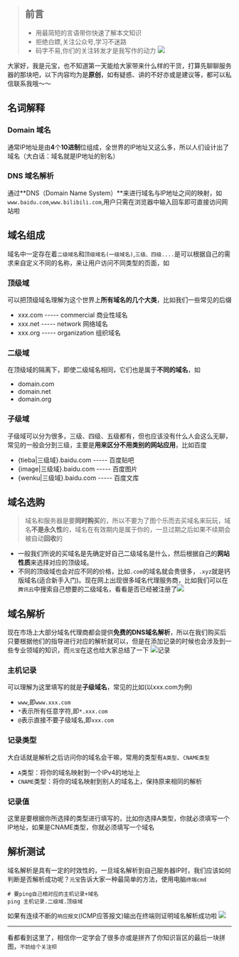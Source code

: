 >## 前言
>- 用最简短的言语带你快速了解本文知识
>- 拒绝白嫖,关注公众号,学习不迷路
>- 码字不易,你们的关注转发才是我写作的动力
>![](https://mmbiz.qpic.cn/mmbiz_jpg/r06f09AAJOZbmYQ5GaKKbnvNNgGkQBVP7b7fiby9WpPFt2SFiaicnZqCib5TiaA8U2a0z6fLthzCiakjnBfDmcdY8OXQ/0?wx_fmt=jpeg)

大家好，我是元宝，也不知道第一天能给大家带来什么样的干货，打算先聊聊服务器的那块吧，以下内容均为是**原创**，如有疑惑、讲的不好亦或是建议等，都可以私信联系我哦～～
## 名词解释
### Domain 域名
通常IP地址是由**4**个**10进制**位组成，全世界的IP地址又这么多，所以人们设计出了域名（大白话：域名就是IP地址的别名）

### DNS 域名解析
通过**DNS（Domain Name System）**来进行域名与IP地址之间的映射，如`www.baidu.com`,`www.bilibili.com`,用户只需在浏览器中输入回车即可直接访问网站啦

## 域名组成
域名中一定存在着`二级域名`和`顶级域名(一级域名)`,`三级、四级....`是可以根据自己的需求来自定义不同的名称，来让用户访问不同类型的页面，如
<!-- - {www|三级域}.{baidu|二级域}.{com|顶级域} -->

### 顶级域
可以把顶级域名理解为这个世界上**所有域名的几个大类**，比如我们一些常见的后缀
- xxx.com  -----  commercial 商业性域名
- xxx.net  -----  network 网络域名
- xxx.org  -----  organization 组织域名

### 二级域
在顶级域的隔离下，即使二级域名相同，它们也是属于**不同的域名**，如
- domain.com
- domain.net
- domain.org

### 子级域
子级域可以分为很多，三级、四级、五级都有，但也应该没有什么人会这么无聊，常见的一般会分到三级，主要是**用来区分不用类别的网站应用**，比如百度
- {tieba|三级域}.baidu.com  ----- 百度贴吧
- {image|三级域}.baidu.com ----- 百度图片
- {wenku|三级域}.baidu.com ----- 百度文库


## 域名选购
>域名和服务器是要**同时购买**的，所以不要为了图个乐而去买域名来玩玩，域名**不是永久性**的，域名在有效期内是属于你的，一旦过期之后如果不续期会被自动**回收**的
- 一般我们所说的买域名是先确定好自己二级域名是什么，然后根据自己的**网站性质**来选择对应的顶级域。
- 不同的顶级域也会对应不同的价格，比如`.com`的域名就会贵很多，`.xyz`就是钙版域名(适合新手入门)。现在网上出现很多域名代理服务商，比如我们可以在`腾讯云`中搜索自己想要的二级域名，看看是否已经被注册了![](https://mmbiz.qpic.cn/mmbiz_png/r06f09AAJOZicSaJGFV19oHNBYDjfL0FPAkl6VL9vCIQRehaC9jvn9I7tmB96TveiaITtTQhfahq7GO5iaJiciayGEw/0?wx_fmt=png)

## 域名解析
现在市场上大部分域名代理商都会提供**免费的DNS域名解析**，所以在我们购买后只要根据他们的指导进行对应的解析就可以，但是在添加记录的时候也会涉及到一些专业领域的知识，而`元宝`在这也给大家总结了一下
![记录](https://mmbiz.qpic.cn/mmbiz_png/r06f09AAJOZicSaJGFV19oHNBYDjfL0FPMAE3UWn5rQI0AicgFvy5UWc0CgmibLfwicgDGW1uh4zYEFfzLicPUlhtHQ/0?wx_fmt=png)
### 主机记录
可以理解为这里填写的就是**子级域名**，常见的比如(以xxx.com为例)
- `www`,即`www.xxx.com`
- `*`表示所有任意字符,即`*.xxx.com`
- `@`表示直接不要子级域名,即`xxx.com`
### 记录类型
大白话就是解析之后访问你的域名会干嘛，常用的类型有`A类型`、`CNAME类型`
- `A`类型：将你的域名映射到一个IPv4的地址上
- `CNAME`类型：将你的域名映射到别人的域名上，保持原来相同的解析
### 记录值
这里是要根据你所选择的类型进行填写的，比如你选择A类型，你就必须填写一个IP地址，如果是CNAME类型，你就必须填写一个域名

## 解析测试
域名解析是具有一定的时效性的，一旦域名解析到自己服务器IP时，我们应该如何判断是否解析成功呢？`元宝`告诉大家一种最简单的方法，使用电脑`终端cmd`
```shell
# 要ping自己相对应的主机记录+域名
ping 主机记录.二级域.顶级域
```
如果有连续不断的`响应报文`(ICMP应答报文)输出在终端则证明域名解析成功啦
![](https://mmbiz.qpic.cn/mmbiz_png/r06f09AAJOZicSaJGFV19oHNBYDjfL0FPjMRrkHoxmZPKmichnHSEGAO7k7oJM3drtTK9bKNWmEiaEvSnt5JiaaYPg/0?wx_fmt=png)

---

看都看到这里了，相信你一定学会了很多亦或是拼齐了你知识盲区的最后一块拼图，`不妨给个关注呗`

